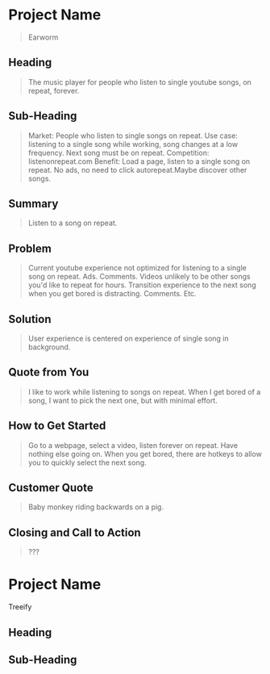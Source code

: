 # Project Name #
>Earworm

<!--
> This material was originally posted [here](http://www.quora.com/What-is-Amazons-approach-to-product-development-and-product-management). It is reproduced here for posterities sake.

There is an approach called "working backwards" that is widely used at Amazon. They work backwards from the customer, rather than starting with an idea for a product and trying to bolt customers onto it. While working backwards can be applied to any specific product decision, using this approach is especially important when developing new products or features.

For new initiatives a product manager typically starts by writing an internal press release announcing the finished product. The target audience for the press release is the new/updated product's customers, which can be retail customers or internal users of a tool or technology. Internal press releases are centered around the customer problem, how current solutions (internal or external) fail, and how the new product will blow away existing solutions.

If the benefits listed don't sound very interesting or exciting to customers, then perhaps they're not (and shouldn't be built). Instead, the product manager should keep iterating on the press release until they've come up with benefits that actually sound like benefits. Iterating on a press release is a lot less expensive than iterating on the product itself (and quicker!).

If the press release is more than a page and a half, it is probably too long. Keep it simple. 3-4 sentences for most paragraphs. Cut out the fat. Don't make it into a spec. You can accompany the press release with a FAQ that answers all of the other business or execution questions so the press release can stay focused on what the customer gets. My rule of thumb is that if the press release is hard to write, then the product is probably going to suck. Keep working at it until the outline for each paragraph flows.

Oh, and I also like to write press-releases in what I call "Oprah-speak" for mainstream consumer products. Imagine you're sitting on Oprah's couch and have just explained the product to her, and then you listen as she explains it to her audience. That's "Oprah-speak", not "Geek-speak".

Once the project moves into development, the press release can be used as a touchstone; a guiding light. The product team can ask themselves, "Are we building what is in the press release?" If they find they're spending time building things that aren't in the press release (overbuilding), they need to ask themselves why. This keeps product development focused on achieving the customer benefits and not building extraneous stuff that takes longer to build, takes resources to maintain, and doesn't provide real customer benefit (at least not enough to warrant inclusion in the press release).
 -->

## Heading ##
  >The music player for people who listen to single youtube songs, on repeat, forever.

## Sub-Heading ##
  > Market: People who listen to single songs on repeat. Use case: listening to a single song while working, song changes at a low frequency. Next song must be on repeat.
  > Competition: listenonrepeat.com
  > Benefit: Load a page, listen to a single song on repeat. No ads, no need to click autorepeat.Maybe discover other songs.

## Summary ##
  > Listen to a song on repeat.

## Problem #
  > Current youtube experience not optimized for listening to a single song on repeat.
  Ads. Comments. Videos unlikely to be other songs you'd like to repeat for hours.
  > Transition experience to the next song when you get bored is distracting. Comments. Etc.

## Solution ##
  > User experience is centered on experience of single song in background.

## Quote from You ##
  > I like to work while listening to songs on repeat.
  > When I get bored of a song, I want to pick the next one, but with minimal effort.

## How to Get Started ##
  > Go to a webpage, select a video, listen forever on repeat. Have nothing else going on.
  > When you get bored, there are hotkeys to allow you to quickly select the next song.

## Customer Quote ##
  > Baby monkey riding backwards on a pig.

## Closing and Call to Action ##
  > ???
# Project Name #
Treeify
## Heading ##


## Sub-Heading ##
